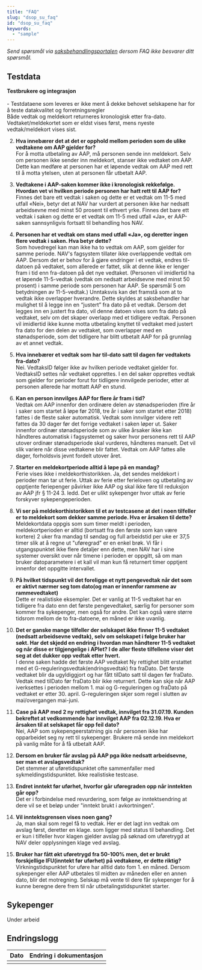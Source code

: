 ```yaml
---
title: "FAQ"
slug: "dsop_su_faq"
id: "dsop_su_faq"
keywords:
  - "sample"
---
```


*Send spørsmål via [saksbehandlingsportalen](https:/online3.superoffice.com/Cust28770/CS/scripts/customer.fcgi) dersom FAQ ikke besvarer ditt spørsmål.*


## Testdata

**Testbrukere og integrasjon** <br >
<br > - Testdataene som leveres er ikke ment å dekke behovet selskapene har for å teste datakvalitet og forretningsregler
<br >
Både vedtak og meldekort returneres kronologisk etter fra-dato. Vedtaket/meldekortet som er eldst vises først, mens nyeste vedtak/meldekort vises sist.

2. **Hva innebærer det at det er opphold mellom perioden som de ulike vedtakene om AAP gjelder for?**<br >
For å motta utbetaling av AAP, må personen sende inn meldekort. Selv om personen ikke sender inn meldekort, stanser ikke vedtaket om AAP.
Dette kan medføre at personen har et løpende vedtak om AAP med rett til å motta ytelsen, uten at personen får utbetalt AAP.

4. **Vedtakene i AAP-saken kommer ikke i kronologisk rekkefølge. Hvordan vet vi hvilken periode personen har hatt rett til AAP for?**<br >
Finnes det bare ett vedtak i saken og dette er et vedtak om 11-5 med utfall «Nei», betyr det at NAV har vurdert at personen ikke har nedsatt arbeidsevne med minst 50 prosent til ethvert yrke.
Finnes det bare ett vedtak i saken og dette er et vedtak om 11-5 med utfall «Ja», er AAP-saken sannsynligvis fortsatt til behandling hos NAV.

6. **Personen har et vedtak om stans med utfall «Ja», og deretter ingen flere vedtak i saken. Hva betyr dette?**<br >
Som hovedregel kan man ikke ha to vedtak om AAP, som gjelder for samme periode. NAV's fagsystem tillater ikke overlappende vedtak om AAP.
Dersom det er behov for å gjøre endringer i et vedtak, endres til-datoen på vedtaket, som allerede er fattet, slik at denne ikke er lenger fram i tid enn fra-datoen på det nye vedtaket.
(Personen vil imidlertid ha et løpende 11-5-vedtak (vedtak om nedsatt arbeidsevne med minst 50 prosent) i samme periode som personen har AAP. Se spørsmål 5 om betydningen av 11-5-vedtak.)
Unntaksvis kan det framstå som at to vedtak ikke overlapper hverandre. Dette skyldes at saksbehandler har mulighet til å legge inn en “justert” fra dato på et vedtak.
Dersom det legges inn en justert fra dato, vil denne datoen vises som fra dato på vedtaket, selv om det skaper overlapp med et tidligere vedtak.
Personen vil imidlertid ikke kunne motta utbetaling knyttet til vedtaket med justert fra dato for den delen av vedtaket, som overlapper med en stønadsperiode, som det tidligere har blitt utbetalt AAP for på grunnlag av et annet vedtak.

8. **Hva innebærer et vedtak som har til-dato satt til dagen før vedtakets fra-dato?** <br >
Nei. VedtaksID følger ikke av hvilken periode vedtaket gjelder for. VedtaksID settes når vedtaket opprettes.
I en del saker opprettes vedtak som gjelder for perioder forut for tidligere innvilgede perioder, etter at personen allerede har mottatt AAP en stund.

10. **Kan en person innvilges AAP for flere år fram i tid?**<br >
Vedtak om AAP innenfor den ordinære delen av stønadsperioden (fire år i saker som startet å løpe før 2018, tre år i saker som startet etter 2018) fattes i de fleste saker automatisk.
Vedtak som innvilger videre rett fattes da 30 dager før det forrige vedtaket i saken løper ut.
Saker innenfor ordinær stønadsperiode som av ulike årsaker ikke kan håndteres automatisk i fagsystemet og saker hvor personens rett til AAP utover ordinær stønadsperiode skal vurderes, håndteres manuelt.
Det vil slik variere når disse vedtakene blir fattet. Vedtak om AAP fattes alle dager, forholdsvis jevnt fordelt utover året.

12. **Starter en meldekortperiode alltid å løpe på en mandag?** <br >
Ferie vises ikke i meldekorthistorikken. Ja, det sendes meldekort i perioder man tar ut ferie.
Uttak av ferie etter ferieloven og utbetaling av opptjente feriepenger påvirker ikke AAP og skal ikke føre til reduksjon av AAP jfr § 11-24 3. ledd.
Det er ulikt sykepenger hvor uttak av ferie forskyver sykepengeperioden.

14. **Vi ser på meldekorthistorikken til et av testcasene at det i noen tilfeller er to meldekort som dekker samme periode. Hva er årsaken til dette?** <br >
Meldekortdata oppgis som sum timer meldt i perioden, meldekortperioden er alltid (bortsatt fra den første som kan være kortere) 2 uker fra mandag til søndag og full arbeidstid per uke er 37,5 timer
slik at å regne ut "uføregrad" er en enkel brøk. Vi får i utgangspunktet ikke flere detaljer enn dette, men NAV har i sine systemer oversikt over når timene i perioden er oppgitt,
så om man bruker datoparametere i et kall vil man kun få returnert timer opptjent innenfor det oppgitte intervallet.

16.	**På hvilket tidspunkt vil det foreligge et nytt pengevedtak når det som er aktivt nærmer seg tom dato(og man er innenfor rammene av rammevedtaket)** <br >
Dette er realistiske eksempler. Det er vanlig at 11-5 vedtaket har en tidligere fra dato enn det første pengevedtaket, særlig for personer som kommer fra sykepenger, men også for andre.
Det kan også være større tidsrom mellom de to fra-datoene, en måned er ikke uvanlig.

18.	**Det er ganske mange tilfeller der selskapet ikke finner 11-5 vedtaket (nedsatt arbeidsevne vedtak), selv om selskapet i følge bruker har søkt. Har det skjedd en endring i hvordan man håndterer 11-5 vedtaket og når disse er tilgjengelige i APIet? I de aller fleste tilfellene viser det seg at det dukker opp vedtak etter hvert.** <br >
I denne saken hadde det første AAP vedtaket Ny rettighet blitt erstattet med et G-reguleringsvedtak(endringsvedtak) fra fraDato. Det første vedtaket blir da ugyldiggjort og har fått tilDato satt til dagen før fraDato. Vedtak med tilDato før fraDato blir ikke returnert. Dette kan skje når AAP iverksettes i perioden mellom 1. mai og G-reguleringen og fraDato på vedtaket er etter 30. april. G-reguleringen skjer som regel i slutten av mai/overgangen mai-juni.

20.	**Case på AAP med 2 ny rettighet vedtak, innvilget fra 31.07.19. Kunden bekreftet at vedkommende har innvilget AAP fra 02.12.19. Hva er årsaken til at selskapet får opp feil dato?** <br >
Nei, AAP som sykepengeerstatning gis når personen ikke har opparbeidet seg ny rett til sykepenger. Brukere må sende inn meldekort på vanlig måte for å få utbetalt AAP.

22.	**Dersom en bruker får avslag på AAP pga ikke nedsatt arbeidsevne, ser man et avslagsvedtak?** <br >
Det stemmer at uføretidspunktet ofte sammenfaller med sykmeldingstidspunktet. Ikke realistiske testcase.

2. **Endret inntekt før uførhet, hvorfor går uføregraden opp når inntekten går opp?** <br >
Det er i forbindelse med revurdering, som følge av inntektsendring at dere vil se et beløp under "inntekt brukt i avkortningen".

4. **Vil inntektsgrensen vises noen gang?** <br >
Ja, man skal som regel få to vedtak. Her er det lagt inn vedtak om avslag først, deretter en klage. som ligger med status til behandling.
Det er kun i tilfeller hvor klagen gjelder avslag på søknad om uføretrygd at NAV deler opplysningen klage ved avslag.

6.	**Bruker har fått økt uføretrygd fra 50-100% men, det er brukt forskjellige IFU(inntekt før uførhet) på vedtakene, er dette riktig?**<br >
Virkningstidspunktet for uføre har alltid dato fom 1. en måned. Dersom sykepenger eller AAP utbetales til midten av måneden eller en annen dato, blir det motregning.
Selskap må vente til dere får sykepenger for å kunne beregne dere frem til når utbetalingstidspunktet starter.


## Sykepenger

Under arbeid





## Endringslogg

| Dato         | Endring i dokumentasjon   |
|-------------| ------------------------|
|     |   |
